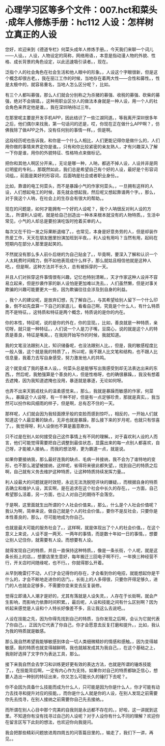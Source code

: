 # 心理学习区等多个文件：007.hct和菜头·成年人修炼手册：hc112 人设：怎样树立真正的人设

您好，欢迎来到《德道专栏》何菜头成年人修炼手册。，今天我们来聊一个词儿——人设。，人设，人物设定的简称，网络用语，，本意是指动漫人物的外貌、性格、成长背景的角色设定，以此迅速吸引读者。，现在。

泛指个人的社会角色在社会生活和他人眼中的形象。，人设这个字眼很新，但是这个概念却很古老。，我在丽江工作的时候，当地存在着两大性——合性和募性。，性是太极中的，就容易重名，当地人怎么区分呢？，比如。

有三个人都叫募强，那么人们就会分别称之为杀猪的募强、收税的募强、砍柴的募强，绝对不会搞错。，这种用职业区分人的做法本身就是一种人设，用一个人的社会角色来界定他是谁。，我在深圳呐待过三年。

在那里呢主要是开发手机APP，因此结识了一些江湖同道。，等我离开深圳很多年之后，他们偶尔来找我，第一句话问的还是，哎，你现在正在做什么APP啊？，仿佛我除了做APP之外，没有任何别的事情一样。，但是啊。

这段经历呢也告诉我，和你是一个什么人相比，人们更能记得你是做什么的，人们用你做的事情来界定你是谁。，只有和你比较紧密的亲友熟人，才有兴趣深入了解一下你是谁，用你的外貌特征、性格特点来做标记。

把你和其他人啊区分开来。，无论是哪一种，人呐，都逃不掉人设，人设并非是网红明星的专利。，那既然如此，我们总是希望自己有个好的人设，最好是个形容词词组。，前面是美好的形容词，后面呐是社会或者职业身份。。

比如，靠谱的电工何菜头，而不是暴躁小气的作家何菜头。，一旦拥有这样的人设，人们想起电工的时候，首先就会想起我，然后呢又想起靠谱两个字。，那么，对于我这个人呐，在社会上的生存会有很大的帮助。。

现在的问题是，如何才能拥有一个好的人设呢？，我个人呐很反对利人设的方法。，所谓利人设呢，就是给自己创造出一种本来根本就没有的人物特质。，生活中常见，小气的人却总是要扮演吃饭时抢着买单的人。

每次又在千钧一发之际果断退缩了。，也常见，本身是好意务劳的人，但是却装作热爱工作，天天在朋友圈里扮演加班到半夜。，利人设有用吗？当然有用，起码在短期内在部分人那里是起笑的。

不然就没有那么多人前仆后继的为自己贴金了。，毕竟啊，要深入了解和认识一个人太耗费时间精力，倒不如他表现成什么样子，那么就姑且相信他就是这种人吧。，但是啊，这种方法并不长久，总有被拆穿的一天。

并且人们对拆穿这件事情很有兴趣，记忆也特别清晰。，天才作家这种人设并不容易立起来，但是抄袭作家的新人设怕是更加难以洗去。，人们虽然懒，但是对事关欺骗的兴趣可能要更大一些，因为欺骗往往会涉及到自身的利益。

，我个人的建议呢，是放弃幻想，先了解自己。，与其希望给别人留下一个什么印象，倒不如先盘算一下自己的家底儿，看看自己啊，究竟是个什么人，有什么特质而不是特征。，这特质和特征是两个概念，特质说的是你的内在。

你的本性，特征呢，说的是你的外在，你的显现。，比如，善良就是一种特质，亲切呀，就只是一种特征。，人们说一个人是刀子嘴，豆腐心，说的就是这个人的特质是善良，特征是嘴臭。，在我刚开始写作的时候，我就知道。

我的文笔没法跟别人比，知识储备呢，也没法跟别人比。，但是，我的敏感程度比一般人强，这个就是我的特质了。，所以呢，我不跟人比文笔和结构，也不跟人比信息量，我着力去写自身感受，努力激发他人的共鸣。

这个就变成了我的基本人设。，何菜头总是能够写出我感受到却无法表达出来的东西。，然后呢，我勉强算是个善良的人，但是性格呀，也的确很暴躁。，我没有想着去遮掩，因为我知道遮掩也没用，暴逐就是暴逐，无论如何呀。

也弄不出来天鹅戎枕头的温柔感觉来。，那么，我就是暴躁而敏感的作家，何菜头。，暴躁这个人设呀，有一千种不好，但是有一点足够珍贵，那就是真实。，我当然可以扮作和风细雨的样子，但是啊，总有忍不住的一天。

那样呢，人们就会因为我轻面撩牙般的变脸而感到惊吓。，相反的，一开始人们就知道这个人最显著的缺点，无非也就是暴躁，那么接下来的岁月呢，也就只有惊喜了。，我觉得呀，利人设倒也不算是蓄意欺诈。

只不过是在别人如何接受自己这件事情上有不同的理解。，对于喜欢利人设的人而言，他们可能觉得需要把自己调整到最佳状态，显露出来的每一点别人都喜欢，自己呀，才能被人接纳。，而我的想法呀，更为霸道一点，就是说。

如果你要接纳我，那么最好连我的缺点、毛病一并接纳，我不会为了谁特地的变形，也不那么渴望被接纳，这样呢，省得将来彼此都失望。，找到自己的特质之后啊，自己就有义务去维护这种特质，让这种特质持续发挥力量。。

利人设最大的问题就是时效短，永远无法洗脱短评块的嫌疑。，而根据自身的特质去确立和维护人设，其实啊，是在追求在这个社会中长久的存在。，一方面，自己希望那么活着，另一方面，也让人对自己的期待不会落空。

于是啊，这里面就生出所谓的个人社会价值来。，那么，什么是个人社会价值呢？我认为啊，简单来说，做自己就是个人的社会价值。，要你不是反社会，只要你是本性善良的，那么，尽可能地成为你自己。

也就是最大可能的服务社会了。，这样啊，就是体现出了个人的社会价值。，在这个意义上来说，人设不是一两天、一两年的事情，而是数十年如一日的事情。，想要让别人记住你，就需要有人设。而想要有人设。

就得发现自己的特质，并且一直保持这种特质。，像是一条长街，个人呢，就是这条长街上的店。，想要店里生意好，每年搬迁三回电子啊不行，一年换三种经营不行，开关店时间随缘呢，也不行。，你就得那么开着。

从早到晚雷打不动，人们才会记得你的存在，才会看到你的电招，就能想起你是干什么的，才会不断地走进你的店门。，长街上的人多得很，只要你开得足够久，进门的人也就会足够多，不需要你变来变去反复装修。

觉得立即涌入人潮才是好的，尤其有落就是人设失灵。，人存在于长街啊，就会产生影响，而影响力依靠时间积累。，最后呢，人设和技能之间有什么区别啊？因为听起来感觉是人设和个人特长好像差不多，且让我这么去说吧。。

人设在技能之先，因为你得先找到自己的特质，当你发现之后啊，会认为它就代表了你自己。，正因为它代表了你自己，你才会愿意去反复打磨和提升。，比如，我认为我的特质就是敏感。

那么我自然希望我能够敏感到体会一切人类细微精妙的情感和感触。，因为变得越敏感，我的特质也就变得越鲜明，我也就越发成其为我自己。，在这个基础之上，我刚好选择了文字作为表达工具，那么。

接下来我自然会去学习和训练更好更有效的表达方法，也就是所谓的锤炼技能了。，在技能背后啊，一定有内心作为支持。如果你对自己的特质都缺乏信心，想要人造出一种别的特征出来，你又怎么可能长久的锤打下去呢？。

你不会因为具备什么技能而成为什么人，只可能是因为你是什么人，你才可能有动力去找寻和提升对应的技能。，而你是什么人就是你的人设，在别人发现之前需要你先去找寻，在别人接纳之前需要你自己先去接纳。。

而所谓在别人心目中那个完美的自我则是永远都不存在的。，好啦，这一讲就到这里。不知道你有没有找寻过自己的人设呢？对于人设你有什么不同的理解？欢迎你在留言区写下此刻的想法，也欢迎你向我提问。

我会把那些精彩问题放进周四周五的问答篇目里的。，输走了，我们下一讲，再见。。